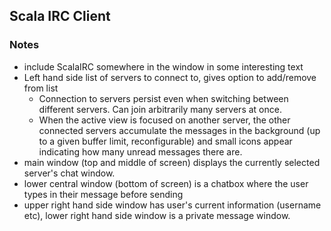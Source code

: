 ## Scala IRC Client

### Notes
- include ScalaIRC somewhere in the window in some interesting text
- Left hand side list of servers to connect to, gives option to add/remove from list
  - Connection to servers persist even when switching between different servers. Can join arbitrarily many servers at once. 
  - When the active view is focused on another server, the other connected servers accumulate the messages in the background (up to a given buffer limit, reconfigurable) and small icons appear indicating how many unread messages there are.
- main window (top and middle of screen) displays the currently selected server's chat window.
- lower central window (bottom of screen) is a chatbox where the user types in their message before sending
- upper right hand side window has user's current information (username etc), lower right hand side window is a private message window.